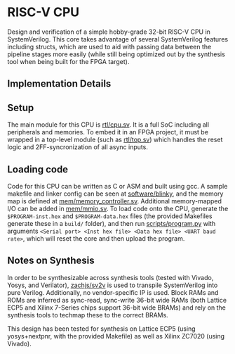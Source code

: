 # RISC-V CPU

Design and verification of a simple hobby-grade 32-bit RISC-V CPU in SystemVerilog. This core takes advantage of several SystemVerilog features including structs, which are used to aid with passing data between the pipeline stages more easily (while still being optimized out by the synthesis tool when being built for the FPGA target). 

## Implementation Details

## Setup

The main module for this CPU is [rtl/cpu.sv](rtl/cpu.sv). It is a full SoC including all peripherals and memories. To embed it in an FPGA project, it must be wrapped in a top-level module (such as [rtl/top.sv](rtl/top.sv)) which handles the reset logic and 2FF-syncronization of all async inputs.

## Loading code

Code for this CPU can be written as C or ASM and built using gcc. A sample makefile and linker config can be seen at [software/blinky](software/blinky), and the memory map is defined at [mem/memory_controller.sv](mem/memory_controller.sv). Additional memory-mapped I/O can be added in [mem/mmio.sv](mem/mmio.sv). To load code onto the CPU, generate the `$PROGRAM-inst.hex` and `$PROGRAM-data.hex` files (the provided Makefiles generate these in a `build/` folder), and then run [scripts/program.py](scripts/program.py) with arguments `<Serial port> <Inst hex file> <Data hex file> <UART baud rate>`, which will reset the core and then upload the program.

## Notes on Synthesis

In order to be synthesizable across synthesis tools (tested with Vivado, Yosys, and Verilator), [zachjs/sv2v](https://github.com/zachjs/sv2v) is used to transpile SystemVerilog into pure Verilog. Additionally, no vendor-specific IP is used. Block RAMs and ROMs are inferred as sync-read, sync-write 36-bit wide RAMs (both Lattice ECP5 and Xilinx 7-Series chips support 36-bit wide BRAMs) and rely on the synthesis tools to techmap these to the correct BRAMs.

This design has been tested for synthesis on Lattice ECP5 (using yosys+nextpnr, with the provided Makefile) as well as Xilinx ZC7020 (using Vivado).

